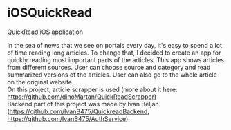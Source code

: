 # iOSQuickRead
QuickRead iOS application

In the sea of news that we see on portals every day, it's easy to spend a lot of time reading long articles. To change that, I decided to create an app for quickly reading most important parts of the articles. This app shows articles from different sources. User can choose source and category and read summarized versions of the articles. User can also go to the whole article on the original website. <br/>
On this project, article scrapper is used (more about it here: https://github.com/dinoMartan/QuickReadScrapper) <br/>
Backend part of this project was made by Ivan Beljan (https://github.com/IvanB475/QuickreadBackend, https://github.com/IvanB475/AuthService).
